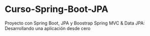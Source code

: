 # Curso-Spring-Boot-JPA
Proyecto con Spring Boot, JPA y Boostrap
Spring MVC & Data JPA: Desarrollando una aplicación desde cero

